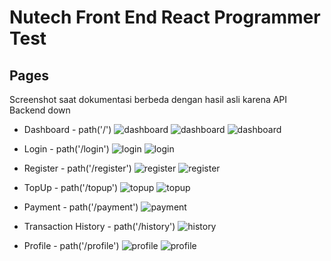 # Nutech Front End React Programmer Test

## Pages

Screenshot saat dokumentasi berbeda dengan hasil asli karena API Backend down

- Dashboard - path('/')
  ![dashboard](/screenshots/dashboard-web.png "dashboard")
  ![dashboard](/screenshots/dashboard-mobile.png "dashboard")
  ![dashboard](/screenshots/dashboard-menu-mobile.png "dashboard")
- Login - path('/login')
  ![login](/screenshots/login-error-web.png "login")
  ![login](/screenshots/login-mobile.png "login")

- Register - path('/register')
  ![register](/screenshots/register-web.png "register")
  ![register](/screenshots/register-mobile.png "register")

- TopUp - path('/topup')
  ![topup](/screenshots/topup-web.png "topup")
  ![topup](/screenshots/topup-mobile.png "topup")

- Payment - path('/payment')
  ![payment](/screenshots/payment-web.png "payment")

- Transaction History - path('/history')
  ![history](/screenshots/history-web.png "history")

- Profile - path('/profile')
  ![profile](/screenshots/profile-web.png "profile")
  ![profile](/screenshots/profile-edit-web.png "profile")
